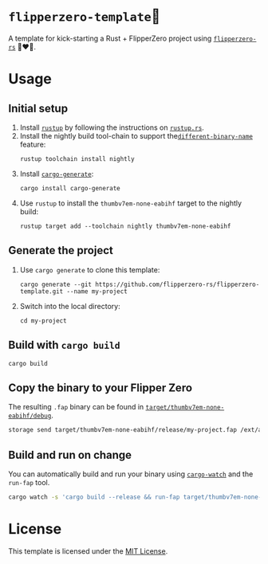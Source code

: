 # `flipperzero-template`🚀

A template for kick-starting a Rust + FlipperZero project using [`flipperzero-rs`](https://github.com/flipperzero-rs/flipperzero) 🐬❤️🦀.

# Usage

## Initial setup

1. Install [`rustup`](https://rust-lang.github.io/rustup/) by following the instructions on [`rustup.rs`](https://rustup.rs/).
1. Install the nightly build tool-chain to support the[`different-binary-name`](https://doc.rust-lang.org/cargo/reference/unstable.html#different-binary-name) feature:
    ```
    rustup toolchain install nightly
    ```
1. Install [`cargo-generate`](https://github.com/cargo-generate/cargo-generate):
    ```
    cargo install cargo-generate
    ```
1. Use `rustup` to install the `thumbv7em-none-eabihf` target to the nightly build:
    ```
    rustup target add --toolchain nightly thumbv7em-none-eabihf
    ```

## Generate the project
1. Use `cargo generate` to clone this template:
    ```
    cargo generate --git https://github.com/flipperzero-rs/flipperzero-template.git --name my-project
    ```
1. Switch into the local directory:
    ```
    cd my-project
    ```

## Build with `cargo build`

```
cargo build
```

## Copy the binary to your Flipper Zero

The resulting `.fap` binary can be found in [`target/thumbv7em-none-eabihf/debug`](target/thumbv7em-none-eabihf/debug).

```sh
storage send target/thumbv7em-none-eabihf/release/my-project.fap /ext/apps/Examples/my-project.fap
```

## Build and run on change

You can automatically build and run your binary using [`cargo-watch`](https://crates.io/crates/cargo-watch) and the `run-fap` tool.

```sh
cargo watch -s 'cargo build --release && run-fap target/thumbv7em-none-eabihf/release/my-project.fap'
```

# License

This template is licensed under the [MIT License](https://github.com/flipperzero-rs/flipperzero/blob/v0.7.2/LICENSE).
